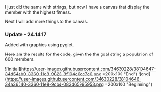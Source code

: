 I just did the same with strings, but now I have a canvas that display the member with the highest fitness.

Next I will add more things to the canvas.

### Update - 24.14.17

Added with graphics using pyglet.

Here are the results for the code, given the the goal string a population of 600 members.

![initial](https://user-images.githubusercontent.com/34630228/38104647-34d54ab0-3360-11e8-9826-8f194e6ce7c6.png =200x100 "End")
![end](https://user-images.githubusercontent.com/34630228/38104646-34a36540-3360-11e8-9cbd-083d65995953.png =200x100 "Beginning")
